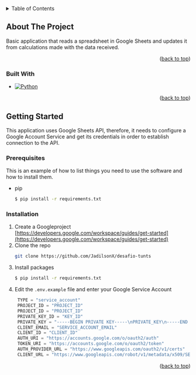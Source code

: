 <!-- Improved compatibility of back to top link: See: https://github.com/othneildrew/Best-README-Template/pull/73 -->
<a name="readme-top"></a>
<!--
*** Thanks for checking out the Best-README-Template. If you have a suggestion
*** that would make this better, please fork the repo and create a pull request
*** or simply open an issue with the tag "enhancement".
*** Don't forget to give the project a star!
*** Thanks again! Now go create something AMAZING! :D
-->



<!-- PROJECT SHIELDS -->
<!--
*** I'm using markdown "reference style" links for readability.
*** Reference links are enclosed in brackets [ ] instead of parentheses ( ).
*** See the bottom of this document for the declaration of the reference variables
*** for contributors-url, forks-url, etc. This is an optional, concise syntax you may use.
*** https://www.markdownguide.org/basic-syntax/#reference-style-links
-->

<!-- PROJECT LOGO -->




<!-- TABLE OF CONTENTS -->
<details>
  <summary>Table of Contents</summary>
  <ol>
    <li>
      <a href="#about-the-project">About The Project</a>
      <ul>
        <li><a href="#built-with">Built With</a></li>
      </ul>
    </li>
    <li>
      <a href="#getting-started">Getting Started</a>
      <ul>
        <li><a href="#prerequisites">Prerequisites</a></li>
        <li><a href="#installation">Installation</a></li>
      </ul>
    </li>  
  </ol>
</details>



<!-- ABOUT THE PROJECT -->
## About The Project



Basic application that reads a spreadsheet in Google Sheets and updates it from
calculations made with the data received.

<p align="right">(<a href="#readme-top">back to top</a>)</p>



### Built With
* [![Python][Python.py]][Python-url]

<p align="right">(<a href="#readme-top">back to top</a>)</p>



<!-- GETTING STARTED -->
## Getting Started

This application uses Google Sheets API, therefore, it needs to configure a Google Account Service and get its credentials in order to establish connection to the API.

### Prerequisites

This is an example of how to list things you need to use the software and how to install them.
* pip
  ```sh
  $ pip install -r requirements.txt
  ```

### Installation

1. Create a Googleproject [https://developers.google.com/workspace/guides/get-started](https://developers.google.com/workspace/guides/get-started)
2. Clone the repo
   ```sh
   git clone https://github.com/JadilsonX/desafio-tunts
   ```
3. Install packages
   ```sh
   $ pip install -r requirements.txt
   ```
4. Edit the `.env.example` file and enter your Google Service Account
   ```js
    TYPE = "service_account"
    PROJECT_ID = "PROJECT_ID"
    PROJECT_ID = "PROJECT_ID"
    PRIVATE_KEY_ID = "KEY_ID"
    PRIVATE_KEY = "-----BEGIN PRIVATE KEY-----\nPRIVATE_KEY\n-----END PRIVATE KEY-----\n"
    CLIENT_EMAIL = "SERVICE_ACCOUNT_EMAIL"
    CLIENT_ID = "CLIENT_ID"
    AUTH_URI = "https://accounts.google.com/o/oauth2/auth"
    TOKEN_URI = "https://accounts.google.com/o/oauth2/token"
    AUTH_PROVIDER_URL = "https://www.googleapis.com/oauth2/v1/certs"
    CLIENT_URL = "https://www.googleapis.com/robot/v1/metadata/x509/SERVICE_ACCOUNT_EMAIL"
   ```

<p align="right">(<a href="#readme-top">back to top</a>)</p>


[Python.py]: https://img.shields.io/badge/python-3670A0?style=for-the-badge&logo=python&logoColor=ffdd54
[Python-url]: https://www.python.org/ 

